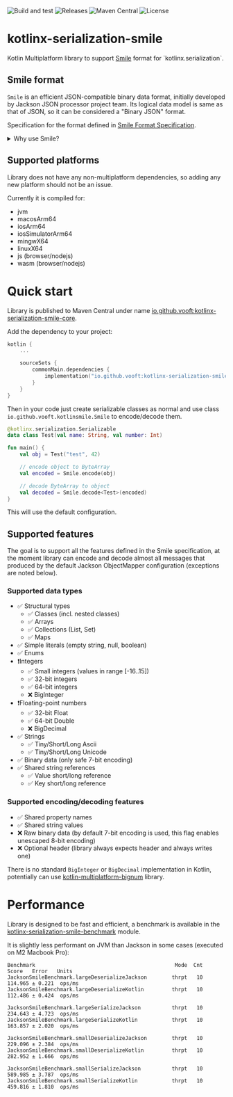 ![Build and test](https://github.com/vooft/kotlinx-serialization-smile/actions/workflows/build.yml/badge.svg?branch=main)
![Releases](https://img.shields.io/github/v/release/vooft/kotlinx-serialization-smile)
![Maven Central](https://img.shields.io/maven-central/v/io.github.vooft/kotlinx-serialization-smile-core)
![License](https://img.shields.io/github/license/vooft/kotlinx-serialization-smile)

# kotlinx-serialization-smile
Kotlin Multiplatform library to support [Smile](https://en.wikipedia.org/wiki/Smile_(data_interchange_format)) format for `kotlinx.serialization`.

## Smile format
`Smile` is an efficient JSON-compatible binary data format, initially developed by Jackson JSON processor project team. Its logical data model is same as that of JSON, so it can be considered a "Binary JSON" format.

Specification for the format defined in [Smile Format Specification](https://github.com/FasterXML/smile-format-specification/tree/master).

<details>
<summary>Why use Smile?</summary>

Jackson maintainer Tatu Saloranta wrote an email describing different binary alternatives to JSON: https://groups.google.com/g/jackson-user/c/oQyF4Rit5lw/m/LxP33PbWn9EJ

One of the major products using Smile is ElasticSearch, that can use Smile and JSON interchangeably, and by using Smile you get both better performance and smaller stored data size: https://medium.com/its-tinkoff/elasticsearch-with-a-smile-d105f4b60d83

Performance comparison on the same data as the benchmark in this library:
```
Benchmark                                         Mode  Cnt    Score    Error   Units
JacksonJsonSmileBenchmark.jsonLargeDeserialize   thrpt    5   79.037 ±  2.253  ops/ms
JacksonJsonSmileBenchmark.smileLargeDeserialize  thrpt    5  117.915 ±  0.301  ops/ms

JacksonJsonSmileBenchmark.jsonLargeSerialize     thrpt    5  154.320 ±  0.421  ops/ms
JacksonJsonSmileBenchmark.smileLargeSerialize    thrpt    5  252.946 ±  0.717  ops/ms

JacksonJsonSmileBenchmark.jsonSmallDeserialize   thrpt    5  172.191 ± 11.006  ops/ms
JacksonJsonSmileBenchmark.smileSmallDeserialize  thrpt    5  226.521 ± 18.704  ops/ms

JacksonJsonSmileBenchmark.jsonSmallSerialize     thrpt    5  407.084 ±  3.078  ops/ms
JacksonJsonSmileBenchmark.smileSmallSerialize    thrpt    5  616.633 ±  2.665  ops/ms
```
</details>

## Supported platforms

Library does not have any non-multiplatform dependencies, so adding any new platform should not be an issue.

Currently it is compiled for:
* jvm
* macosArm64
* iosArm64
* iosSimulatorArm64
* mingwX64
* linuxX64
* js (browser/nodejs)
* wasm (browser/nodejs)

# Quick start
Library is published to Maven Central under name [io.github.vooft:kotlinx-serialization-smile-core](https://central.sonatype.com/search?namespace=io.github.vooft).

Add the dependency to your project:
```kotlin
kotlin {
    ...

    sourceSets {
        commonMain.dependencies {
            implementation("io.github.vooft:kotlinx-serialization-smile-core:<version>")
        }
    }
}
```

Then in your code just create serializable classes as normal and use class `io.github.vooft.kotlinsmile.Smile` to encode/decode them.

```kotlin
@kotlinx.serialization.Serializable
data class Test(val name: String, val number: Int)

fun main() {
    val obj = Test("test", 42)

    // encode object to ByteArray
    val encoded = Smile.encode(obj)

    // decode ByteArray to object
    val decoded = Smile.decode<Test>(encoded)
}
```

This will use the default configuration.

## Supported features

The goal is to support all the features defined in the Smile specification, 
at the moment library can encode and decode almost all messages 
that produced by the default Jackson ObjectMapper configuration (exceptions are noted below).

### Supported data types
* ✅ Structural types
  * ✅ Classes (incl. nested classes)
  * ✅ Arrays
  * ✅ Collections (List, Set)
  * ✅ Maps
* ✅ Simple literals (empty string, null, boolean)
* ✅ Enums
* ❗Integers
  * ✅ Small integers (values in range [-16..15])
  * ✅ 32-bit integers
  * ✅ 64-bit integers
  * ❌ BigInteger
* ❗Floating-point numbers
  * ✅ 32-bit Float
  * ✅ 64-bit Double
  * ❌ BigDecimal
* ✅ Strings
  * ✅ Tiny/Short/Long Ascii
  * ✅ Tiny/Short/Long Unicode
* ✅ Binary data (only safe 7-bit encoding)
* ✅ Shared string references
  * ✅ Value short/long reference
  * ✅ Key short/long reference

### Supported encoding/decoding features
* ✅ Shared property names
* ✅ Shared string values
* ❌ Raw binary data (by default 7-bit encoding is used, this flag enables unescaped 8-bit encoding)
* ❌ Optional header (library always expects header and always writes one)

There is no standard `BigInteger` or `BigDecimal` implementation in Kotlin, potentially can use [kotlin-multiplatform-bignum](https://github.com/ionspin/kotlin-multiplatform-bignum) library.

# Performance

Library is designed to be fast and efficient, a benchmark is available in the [kotlinx-serialization-smile-benchmark](kotlinx-serialization-smile-benchmark) module.

It is slightly less performant on JVM than Jackson in some cases (executed on M2 Macbook Pro):
```
Benchmark                                             Mode  Cnt    Score   Error   Units
JacksonSmileBenchmark.largeDeserializeJackson        thrpt   10  114.965 ± 0.221  ops/ms
JacksonSmileBenchmark.largeDeserializeKotlin         thrpt   10  112.486 ± 0.424  ops/ms

JacksonSmileBenchmark.largeSerializeJackson          thrpt   10  234.643 ± 4.723  ops/ms
JacksonSmileBenchmark.largeSerializeKotlin           thrpt   10  163.857 ± 2.020  ops/ms

JacksonSmileBenchmark.smallDeserializeJackson        thrpt   10  229.096 ± 2.384  ops/ms
JacksonSmileBenchmark.smallDeserializeKotlin         thrpt   10  282.952 ± 1.666  ops/ms

JacksonSmileBenchmark.smallSerializeJackson          thrpt   10  589.985 ± 3.787  ops/ms
JacksonSmileBenchmark.smallSerializeKotlin           thrpt   10  459.816 ± 1.810  ops/ms
```
